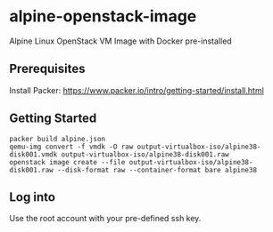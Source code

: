 # alpine-openstack-image
Alpine Linux OpenStack VM Image with Docker pre-installed

## Prerequisites

Install Packer: https://www.packer.io/intro/getting-started/install.html

## Getting Started

```
packer build alpine.json
qemu-img convert -f vmdk -O raw output-virtualbox-iso/alpine38-disk001.vmdk output-virtualbox-iso/alpine38-disk001.raw
openstack image create --file output-virtualbox-iso/alpine38-disk001.raw --disk-format raw --container-format bare alpine38
```

## Log into

Use the root account with your pre-defined ssh key.

